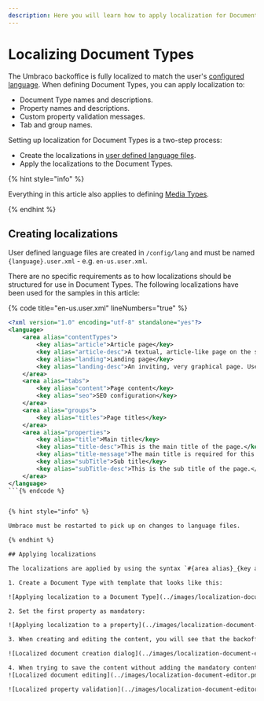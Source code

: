 ```yaml
---
description: Here you will learn how to apply localization for Document Types in Umbraco
---
```


# Localizing Document Types

The Umbraco backoffice is fully localized to match the user's [configured language](../users.md). When defining Document Types, you can apply localization to:

- Document Type names and descriptions.
- Property names and descriptions.
- Custom property validation messages.
- Tab and group names.

Setting up localization for Document Types is a two-step process:

- Create the localizations in [user defined language files](../../../extending/language-files.md).
- Apply the localizations to the Document Types.

{% hint style="info" %}

Everything in this article also applies to defining [Media Types](../creating-media/README.md).

{% endhint %}

## Creating localizations

User defined language files are created in `/config/lang` and must be named `{language}.user.xml` - e.g. `en-us.user.xml`.

There are no specific requirements as to how localizations should be structured for use in Document Types. The following localizations have been used for the samples in this article:


{% code title="en-us.user.xml" lineNumbers="true" %}
```xml
<?xml version="1.0" encoding="utf-8" standalone="yes"?>
<language>
    <area alias="contentTypes">
        <key alias="article">Article page</key>
        <key alias="article-desc">A textual, article-like page on the site. Use this as the main type of content.</key>
        <key alias="landing">Landing page</key>
        <key alias="landing-desc">An inviting, very graphical page. Use this as an entry point for a campaign, and supplement with Articles.</key>
    </area>
    <area alias="tabs">
        <key alias="content">Page content</key>
        <key alias="seo">SEO configuration</key>
    </area>
    <area alias="groups">
        <key alias="titles">Page titles</key>
    </area>
    <area alias="properties">
        <key alias="title">Main title</key>
        <key alias="title-desc">This is the main title of the page.</key>
        <key alias="title-message">The main title is required for this page.</key>
        <key alias="subTitle">Sub title</key>
        <key alias="subTitle-desc">This is the sub title of the page.</key>
    </area>
</language>
```{% endcode %}


{% hint style="info" %}

Umbraco must be restarted to pick up on changes to language files.

{% endhint %}

## Applying localizations

The localizations are applied by using the syntax `#{area alias}_{key alias}`. 

1. Create a Document Type with template that looks like this:

![Applying localization to a Document Type](../images/localization-document-type-editor.png)

2. Set the first property as mandatory:

![Applying localization to a property](../images/localization-document-type-editor-validation.png)

3. When creating and editing the content, you will see that the backoffice now uses the configured localizations:

![Localized document creation dialog](../images/localization-document-editor-create.png)

4. When trying to save the content without adding the mandatory content, you will see a warning as expected:
![Localized document editing](../images/localization-document-editor.png)

![Localized property validation](../images/localization-document-editor-validation.png)
